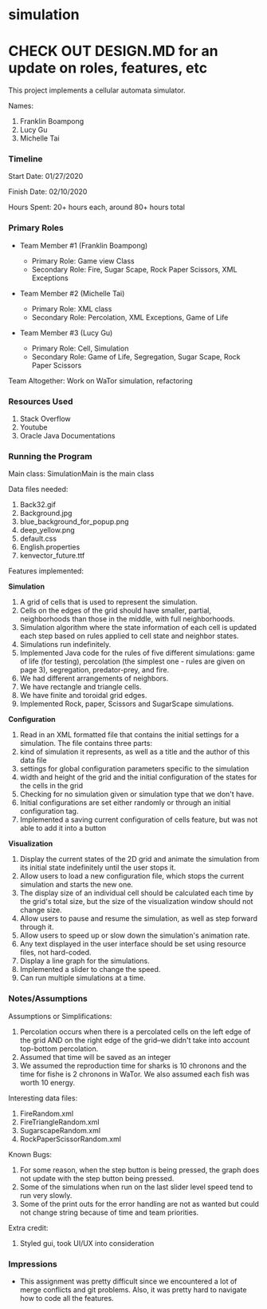 simulation
==== 
CHECK OUT DESIGN.MD for an update on roles, features, etc
====

This project implements a cellular automata simulator.

Names:
1. Franklin Boampong
2. Lucy Gu
3. Michelle Tai

### Timeline

Start Date: 01/27/2020

Finish Date: 02/10/2020

Hours Spent: 20+ hours each, around 80+ hours total

### Primary Roles

* Team Member #1 (Franklin Boampong)
	- Primary Role: Game view Class
	- Secondary Role: Fire, Sugar Scape, Rock Paper Scissors, XML Exceptions

* Team Member #2 (Michelle Tai)
   -  Primary Role: XML class
   -  Secondary Role: Percolation, XML Exceptions, Game of Life

* Team Member #3 (Lucy Gu)
   - Primary Role: Cell, Simulation
   - Secondary Role: Game of Life, Segregation, Sugar Scape, Rock Paper Scissors

Team Altogether: Work on WaTor simulation, refactoring

### Resources Used

1. Stack Overflow
2. Youtube
3. Oracle Java Documentations

### Running the Program
Main class: SimulationMain is the main class

Data files needed: 

1. Back32.gif
2. Background.jpg
3. blue_background_for_popup.png
4. deep_yellow.png
5. default.css
6. English.properties
7. kenvector_future.ttf

Features implemented:

**Simulation**
1. A grid of cells that is used to represent the simulation.
2. Cells on the edges of the grid should have smaller, partial, neighborhoods than those in the middle, with full neighborhoods.
3. Simulation algorithm where the state information of each cell is updated each step based on rules applied to cell 
state and neighbor states.
4. Simulations run indefinitely.
5. Implemented Java code for the rules of five different simulations: game of life (for testing), percolation (the simplest one - rules are given on page 3), segregation, predator-prey, and fire.
6. We had different arrangements of neighbors.
7. We have rectangle and triangle cells.
8. We have finite and toroidal grid edges.
9. Implemented Rock, paper, Scissors and SugarScape simulations.

**Configuration**

1. Read in an XML formatted file that contains the initial settings for a simulation. The file contains three parts:
  1. kind of simulation it represents, as well as a title and the author of this data file
  2. settings for global configuration parameters specific to the simulation
  3. width and height of the grid and the initial configuration of the states for the cells in the grid
2. Checking for no simulation given or simulation type that we don't have.
3. Initial configurations are set either randomly or through an initial configuration tag.
4. Implemented a saving current configuration of cells feature, but was not able to add it into a button


**Visualization**
1. Display the current states of the 2D grid and animate the simulation from its initial state indefinitely until the user stops it.
2. Allow users to load a new configuration file, which stops the current simulation and starts the new one.
3. The display size of an individual cell should be calculated each time by the grid's total size, but the size of the visualization window should not change size.
4. Allow users to pause and resume the simulation, as well as step forward through it.
5. Allow users to speed up or slow down the simulation's animation rate.
6. Any text displayed in the user interface should be set using resource files, not hard-coded.
7. Display a line graph for the simulations.
8. Implemented a slider to change the speed.
9. Can run multiple simulations at a time.


### Notes/Assumptions

Assumptions or Simplifications:
1. Percolation occurs when there is a percolated cells on the left edge of the grid AND on the right 
edge of the grid–we didn't take into account top-bottom percolation.
2. Assumed that time will be saved as an integer
3. We assumed the reproduction time for sharks is 10 chronons and the time for fishe is 2 chronons in 
 WaTor. We also assumed each fish was worth 10 energy. 


Interesting data files:
1. FireRandom.xml
2. FireTriangleRandom.xml
3. SugarscapeRandom.xml
4. RockPaperScissorRandom.xml


Known Bugs:

1. For some reason, when the step button is being pressed, the graph does not update with the step button being pressed.
2. Some of the simulations when run on the last slider level speed tend to run very slowly. 
3. Some of the print outs for the error handling are not as wanted but could not change string because of time and 
team priorities.

Extra credit:
1. Styled gui, took UI/UX into consideration


### Impressions
* This assignment was pretty difficult since we encountered a lot of merge conflicts and git problems. 
Also, it was pretty hard to navigate how to code all the features.
